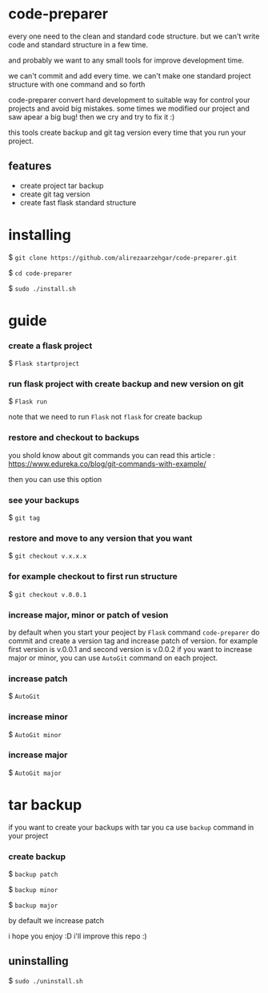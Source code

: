 # code-preparer
every one need to the clean and standard code structure.
but we can't write code and standard structure in a few time.

and probably we want to any small tools for improve development time.

we can't commit and add every time.
we can't make one standard project structure with one command and so forth

code-preparer convert hard development to suitable way for control your projects and avoid big mistakes.
some times we modified our project and saw apear a big bug!
then we cry and try to fix it :)

this tools create backup and git tag version every time that you run your project.

## features
-  create project tar backup
-  create git tag version
-  create fast flask standard structure 

# installing
$ `git clone https://github.com/alirezaarzehgar/code-preparer.git`

$ `cd code-preparer`

$ `sudo ./install.sh`


# guide

### create a flask project
$ `Flask startproject`

### run flask project with create backup and new version on git
$ `Flask run`

note that we need to run `Flask` not `flask` for create backup

### restore and checkout to backups
you shold know about git commands you can read this article :
https://www.edureka.co/blog/git-commands-with-example/

then you can use this option

### see your backups
$ `git tag`

### restore and move to any version that you want
$ `git checkout v.x.x.x`

### for example checkout to first run structure
$ `git checkout v.0.0.1`

### increase major, minor or patch of vesion
by default when you start your peoject by `Flask` command `code-preparer` do commit and create a version tag and increase patch of version.
for example first version is v.0.0.1 and second version is v.0.0.2
if you want to increase major or minor, you can use `AutoGit` command on each project.

### increase patch
$ `AutoGit`

### increase minor
$ `AutoGit minor`

### increase major
$ `AutoGit major`

# tar backup
if you want to create your backups with tar you ca use `backup` command in your project

### create backup
$ `backup patch`

$ `backup minor`

$ `backup major`

by default we increase patch


i hope you enjoy :D
i'll improve this repo :)

## uninstalling
$ `sudo ./uninstall.sh`
